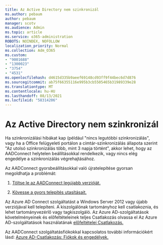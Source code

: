```yaml
---
title: Az Active Directory nem szinkronizál
ms.author: pebaum
author: pebaum
manager: scotv
ms.audience: Admin
ms.topic: article
ms.service: o365-administration
ROBOTS: NOINDEX, NOFOLLOW
localization_priority: Normal
ms.collection: Adm_O365
ms.custom:
- "9001688"
- "1300023"
- "3754"
- "4531"
ms.openlocfilehash: d4615d335b9aeef69148cd93ff9f44bec6d7d876
ms.sourcegitcommit: ab75f66355116e995b3cb5505465b31989339e28
ms.translationtype: MT
ms.contentlocale: hu-HU
ms.lasthandoff: 08/13/2021
ms.locfileid: "58314206"
---
```

# <a name="active-directory-not-syncing"></a>Az Active Directory nem szinkronizál

Ha szinkronizálási hibákat kap (például "nincs legutóbbi szinkronizálás", vagy ha a Office felügyeleti portálon a címtár-szinkronizálás állapota szerint "Az utolsó szinkronizálás több, mint 3 napja történt", akkor lehet, hogy az AADConnect helytelen beállításokkal rendelkezik, vagy nincs elég engedélye a szinkronizálás végrehajtásához.  

Az AADConnect gyorsbeállításokkal való újratelepítése gyorsan megoldhatja a problémát:

1. [Töltse le az AADConnect legújabb verzióját.](https://go.microsoft.com/fwlink/?LinkId=615771)

2. [Kövesse a gyors telepítés utasításait.](https://docs.microsoft.com/azure/active-directory/hybrid/how-to-connect-install-express)

Az Azure AD Connect szolgáltatást a Windows Server 2012 vagy újabb verziójával kell telepíteni. A kiszolgálónak tartományhoz kell csatlakoznia, és lehet tartományvezérlő vagy tagkiszolgáló. Az Azure AD-szolgáltatások követelményeinek és előfeltételeinek teljes Csatlakozás olvassa el Az Azure AD-szolgáltatások használatának [előfeltételei Csatlakozás.](https://docs.microsoft.com/azure/active-directory/hybrid/how-to-connect-install-prerequisites)

Az AADConnect szolgáltatásfiókokkal kapcsolatos további információkért lásd: [Azure AD-Csatlakozás: Fiókok és engedélyek.](https://docs.microsoft.com/azure/active-directory/hybrid/reference-connect-accounts-permissions)

